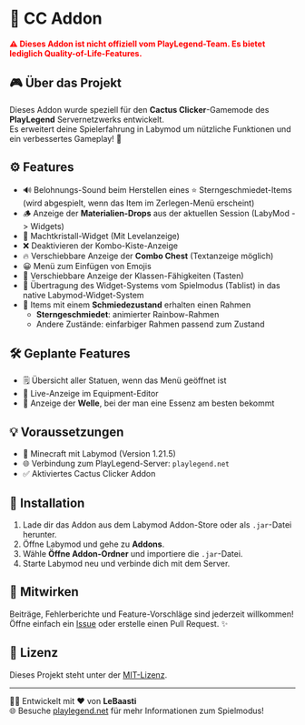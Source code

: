 # 🌵 CC Addon

<span style="color:red; font-weight:bold">
⚠️ Dieses Addon ist <b>nicht</b> offiziell vom PlayLegend-Team.  
Es bietet lediglich Quality-of-Life-Features.
</span>

## 🎮 Über das Projekt
Dieses Addon wurde speziell für den **Cactus Clicker**-Gamemode des **PlayLegend** Servernetzwerks entwickelt.  
Es erweitert deine Spielerfahrung in Labymod um nützliche Funktionen und ein verbessertes Gameplay! 🧩

## ⚙️ Features
- 🔊 Belohnungs-Sound beim Herstellen eines ⭐ Sterngeschmiedet-Items  
  (wird abgespielt, wenn das Item im Zerlegen-Menü erscheint)
- 🪵 Anzeige der **Materialien-Drops** aus der aktuellen Session (LabyMod -> Widgets)
- 💎 Machtkristall-Widget (Mit Levelanzeige)
- ❌ Deaktivieren der Kombo-Kiste-Anzeige
- 🔥 Verschiebbare Anzeige der **Combo Chest** (Textanzeige möglich)
- 😀 Menü zum Einfügen von Emojis
- 🎯 Verschiebbare Anzeige der Klassen-Fähigkeiten (Tasten)
- 🧩 Übertragung des Widget-Systems vom Spielmodus (Tablist) in das native Labymod-Widget-System
- 🌈 Items mit einem **Schmiedezustand** erhalten einen Rahmen
  - **Sterngeschmiedet**: animierter Rainbow-Rahmen
  - Andere Zustände: einfarbiger Rahmen passend zum Zustand

## 🛠️ Geplante Features
- 🗒️ Übersicht aller Statuen, wenn das Menü geöffnet ist
- 🔄️ Live-Anzeige im Equipment-Editor
- 🌊 Anzeige der **Welle**, bei der man eine Essenz am besten bekommt

## 💡 Voraussetzungen
- 🧱 Minecraft mit Labymod (Version 1.21.5)
- 🌐 Verbindung zum PlayLegend-Server: `playlegend.net`
- ✅ Aktiviertes Cactus Clicker Addon

## 🚀 Installation
1. Lade dir das Addon aus dem Labymod Addon-Store oder als `.jar`-Datei herunter.
2. Öffne Labymod und gehe zu **Addons**.
3. Wähle **Öffne Addon-Ordner** und importiere die `.jar`-Datei.
4. Starte Labymod neu und verbinde dich mit dem Server.

## 🤝 Mitwirken
Beiträge, Fehlerberichte und Feature-Vorschläge sind jederzeit willkommen!  
Öffne einfach ein [Issue](https://github.com/LeBaasti/cactus-clicker-addon/issues) oder erstelle einen Pull Request. ✨

## 📜 Lizenz
Dieses Projekt steht unter der [MIT-Lizenz](LICENSE).

---

🧑‍💻 Entwickelt mit ❤️ von **LeBaasti**  
🌐 Besuche [playlegend.net](https://playlegend.net) für mehr Informationen zum Spielmodus!
